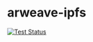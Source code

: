 # arweave-ipfs


[![Test Status](https://github.com/imerkle/arweave-ipfs/workflows/CI/badge.svg)](https://github.com/imerkle/arweave-ipfs/actions)
